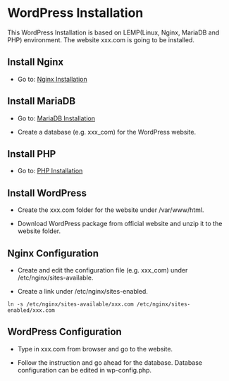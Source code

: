 # WordPress Installation

This WordPress Installation is based on LEMP(Linux, Nginx, MariaDB and PHP) environment. The website xxx.com is going to be installed.

##  Install Nginx  
- Go to: <u>Nginx Installation</u>

## Install MariaDB  
- Go to: <u>MariaDB Installation</u>

- Create a database (e.g. xxx_com) for the WordPress website.

## Install PHP  
- Go to: <u>PHP Installation</u>

## Install WordPress  
- Create the xxx.com folder for the website under /var/www/html.

- Download WordPress package from official website and unzip it to the website folder.

## Nginx Configuration
- Create and edit the configuration file (e.g. xxx_com) under /etc/nginx/sites-available.

- Create a link under /etc/nginx/sites-enabled.
``` shell
ln -s /etc/nginx/sites-available/xxx.com /etc/nginx/sites-enabled/xxx.com
```

## WordPress Configuration
- Type in xxx.com from browser and go to the website.

- Follow the instruction and go ahead for the database. Database configuration can be edited in wp-config.php.